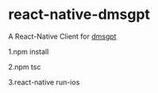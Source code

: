 # react-native-dmsgpt
A React-Native Client for [dmsgpt](http://www.dmsgpt.com/)

1.npm install 

2.npm tsc

3.react-native run-ios

